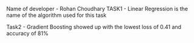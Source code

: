 Name of developer - Rohan Choudhary
TASK1 - Linear Regression is the name of the algorithm used for this task

Task2 - Gradient Boosting showed up with the lowest loss of 0.41 and accuracy of 81%
